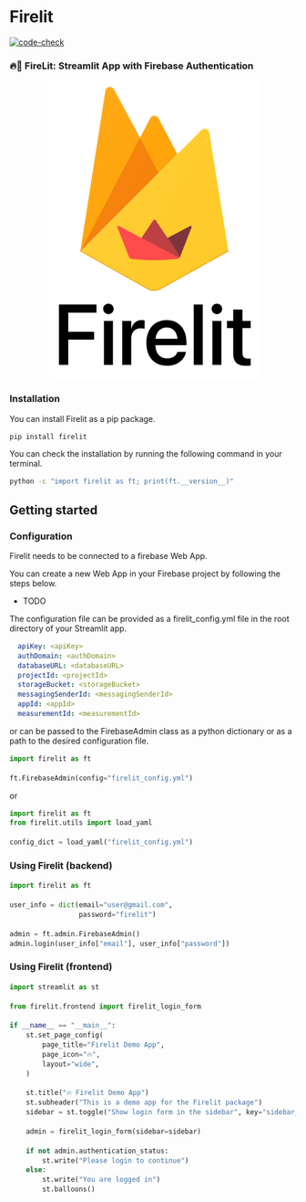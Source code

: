 # Firelit

[![code-check](https://github.com/GitMarco27/firelit/actions/workflows/code-check.yml/badge.svg)](https://github.com/GitMarco27/firelit/actions/workflows/code-check.yml)


### 🔥👑 FireLit: Streamlit App with Firebase Authentication

<p align="center">
  <img src="https://github.com/GitMarco27/firelit/blob/main/resources/firelit_logo.png" alt="Firelit Logo"/>
</p>

### Installation
You can install Firelit as a pip package.

```bash
pip install firelit
```

You can check the installation by running the following command in your terminal.

```bash
python -c "import firelit as ft; print(ft.__version__)"
```

## Getting started

### Configuration

Firelit needs to be connected to a firebase Web App.

You can create a new Web App in your Firebase project by following the steps below.

 * TODO

The configuration file can be provided as a firelit_config.yml file in the root directory of your Streamlit app.

```yaml
  apiKey: <apiKey>
  authDomain: <authDomain>
  databaseURL: <databaseURL>
  projectId: <projectId>
  storageBucket: <storageBucket>
  messagingSenderId: <messagingSenderId>
  appId: <appId>
  measurementId: <measurementId>
```

or can be passed to the FirebaseAdmin class as a python dictionary or as a path to the
desired configuration file.

```python
import firelit as ft

ft.FirebaseAdmin(config="firelit_config.yml")
```

or

```python
import firelit as ft
from firelit.utils import load_yaml

config_dict = load_yaml("firelit_config.yml")
```

### Using Firelit (backend)

```python
import firelit as ft

user_info = dict(email="user@gmail.com",
                 password="firelit")

admin = ft.admin.FirebaseAdmin()
admin.login(user_info["email"], user_info["password"])

```

### Using Firelit (frontend)

```python
import streamlit as st

from firelit.frontend import firelit_login_form

if __name__ == "__main__":
    st.set_page_config(
        page_title="Firelit Demo App",
        page_icon="🔥",
        layout="wide",
    )

    st.title("🔥 Firelit Demo App")
    st.subheader("This is a demo app for the Firelit package")
    sidebar = st.toggle("Show login form in the sidebar", key="sidebar_login")

    admin = firelit_login_form(sidebar=sidebar)

    if not admin.authentication_status:
        st.write("Please login to continue")
    else:
        st.write("You are logged in")
        st.balloons()
```
